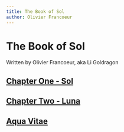 ```yaml
---
title: The Book of Sol
author: Olivier Francoeur
---
```

# The Book of Sol
Written by Olivier Francoeur, aka Li Goldragon

## [Chapter One - Sol](./1-Sol.md)

## [Chapter Two - Luna](./2-Luna.md)

## [Aqua Vitae](./Aqua_Vitae.md)
